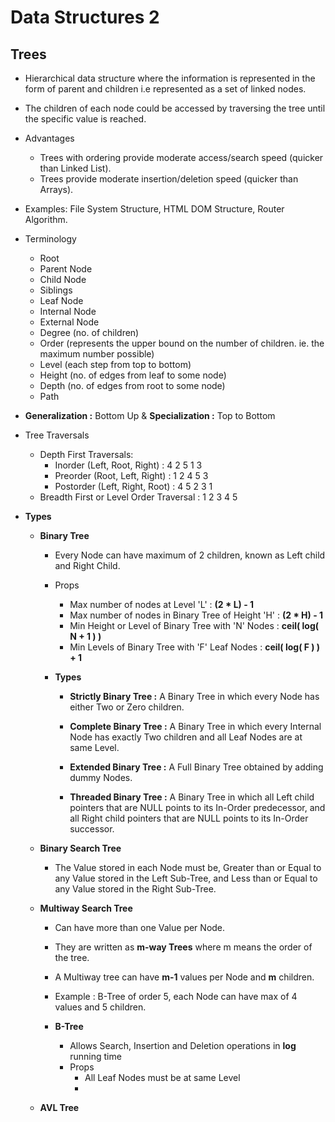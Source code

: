 # Data Structures 2

## Trees

  * Hierarchical data structure where the information is represented in the form of parent and children i.e represented as a set of linked nodes.
  * The children of each node could be accessed by traversing the tree until the specific value is reached.
  * Advantages
    * Trees with ordering provide moderate access/search speed (quicker than Linked List).
    * Trees provide moderate insertion/deletion speed (quicker than Arrays).
  * Examples: File System Structure, HTML DOM Structure, Router Algorithm.
  * Terminology
    * Root
    * Parent Node
    * Child Node
    * Siblings
    * Leaf Node
    * Internal Node
    * External Node
    * Degree (no. of children)
    * Order (represents the upper bound on the number of children. ie. the maximum number possible)
    * Level (each step from top to bottom)
    * Height (no. of edges from leaf to some node)
    * Depth (no. of edges from root to some node)
    * Path
    
  * **Generalization :** Bottom Up & **Specialization :** Top to Bottom
    
  * Tree Traversals
    * Depth First Traversals:
      * Inorder (Left, Root, Right) : 4 2 5 1 3
      * Preorder (Root, Left, Right) : 1 2 4 5 3
      * Postorder (Left, Right, Root) : 4 5 2 3 1
    * Breadth First or Level Order Traversal : 1 2 3 4 5
    
  * **Types**
  
    * **Binary Tree**
      * Every Node can have maximum of 2 children, known as Left child and Right Child.
      * Props
        * Max number of nodes at Level 'L' : **(2 * L) - 1**
        * Max number of nodes in Binary Tree of Height 'H' : **(2 * H) - 1**
        * Min Height or Level of Binary Tree with 'N' Nodes : **ceil( log( N + 1 ) )**
        * Min Levels of Binary Tree with 'F' Leaf Nodes : **ceil( log( F ) ) + 1**
      
      * **Types**
        * **Strictly Binary Tree :**
          A Binary Tree in which every Node has either Two or Zero children.
          
        * **Complete Binary Tree :**
          A Binary Tree in which every Internal Node has exactly Two children and all Leaf Nodes are at same Level.
          
        * **Extended Binary Tree :**
          A Full Binary Tree obtained by adding dummy Nodes.
          
        * **Threaded Binary Tree :**
          A Binary Tree in which all Left child pointers that are NULL points to its In-Order predecessor, and all Right child pointers that are NULL points to its In-Order successor.
          
          
    * **Binary Search Tree**
      * The Value stored in each Node must be, Greater than or Equal to any Value stored in the Left Sub-Tree, and Less than or Equal to any Value stored in the Right Sub-Tree.
      
    
    * **Multiway Search Tree**
      * Can have more than one Value per Node.
      * They are written as **m-way Trees** where m means the order of the tree.
      * A Multiway tree can have **m-1** values per Node and **m** children.
      * Example : B-Tree of order 5, each Node can have max of 4 values and 5 children.
      
      * **B-Tree**
        * Allows Search, Insertion and Deletion operations in **log** running time
        * Props
          * All Leaf Nodes must be at same Level
          * 
    
    
    * **AVL Tree**
